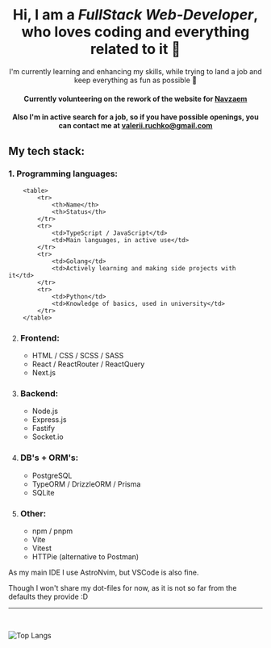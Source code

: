 <div align="center">
	<h1> Hi, I am a <em>FullStack Web-Developer</em>, who loves coding and everything related to it 👀 </h1>
		<p>I'm currently learning and enhancing my skills, while trying to land a job and keep everything as fun as possible 💃</p>

<h4>Currently volunteering on the rework of the website for <a href="https://navzaem.com/">Navzaem</a></h4>
<h4>Also I'm in active search for a job, so if you have possible openings, you can contact me at <a href="mailto:valerii.ruchko@gmail.com">valerii.ruchko@gmail.com</a></h4>
</div>
<h2>My tech stack:</h2>

### 1. Programming languages:
		<table>
			<tr>
				<th>Name</th>
				<th>Status</th>
			</tr>
			<tr>
				<td>TypeScript / JavaScript</td>
				<td>Main languages, in active use</td>
			</tr>
			<tr>
				<td>Golang</td>
				<td>Actively learning and making side projects with it</td>
			</tr>
			<tr>
				<td>Python</td>
				<td>Knowledge of basics, used in university</td>
			</tr>
		</table>
2. ### Frontend:
	<ul>
		<li>HTML / CSS / SCSS / SASS</li>
		<li>React / ReactRouter / ReactQuery </li>
		<li>Next.js</li>
	</ul>
3. ### Backend:
	<ul>
		<li>Node.js</li>
		<li>Express.js</li>
		<li>Fastify</li>
		<li>Socket.io</li>
	</ul>
4. ### DB's + ORM's:
	<ul>
		<li>PostgreSQL</li>
		<li>TypeORM / DrizzleORM / Prisma</li>
		<li>SQLite</li>
	</ul>
5. ### Other:
	<ul>
		<li>npm / pnpm</li>
		<li>Vite</li>
		<li>Vitest</li>
		<li>HTTPie (alternative to Postman)</li>
	</ul>


<p>As my main IDE I use AstroNvim, but VSCode is also fine. <aside>Though I won't share my dot-files for now, as it is not so far from the defaults they provide :D</aside></p>

<hr/>
<br/>


![Top Langs](https://github-readme-stats.vercel.app/api/top-langs/?username=valeriiruchko&size_weight=0.5&count_weight=0.5&layout=pie)

<!--
**ValeriiRuchko/ValeriiRuchko** is a ✨ _special_ ✨ repository because its `README.md` (this file) appears on your GitHub profile.

Here are some ideas to get you started:

- 🔭 I’m currently working on ...
- 🌱 I’m currently learning ...
- 👯 I’m looking to collaborate on ...
- 🤔 I’m looking for help with ...
- 💬 Ask me about ...
- 📫 How to reach me: ...
- 😄 Pronouns: ...
- ⚡ Fun fact: ...
-->
